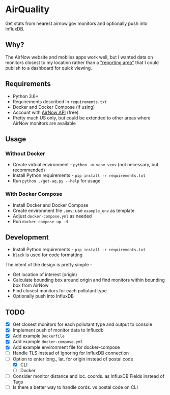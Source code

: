 # AirQuality
Get stats from nearest airnow.gov monitors and optionally push into InfluxDB.

## Why?
The AirNow website and mobiles apps work well, but I wanted data on monitors
closest to my location rather than a ["reporting area"](https://docs.airnowapi.org/faq#reportingAreaData)
that I could publish to a dashboard for quick viewing.

## Requirements
* Python 3.6+
* Requirements described in `requirements.txt`
* Docker and Docker Compose (if using)
* Account with [AirNow API](https://docs.airnowapi.org/) (free)
* Pretty much US only, but could be extended to other areas where AirNow monitors are 
  available

## Usage
### Without Docker
* Create virtual environment - `python -m venv venv` (not necessary, but recommended)
* Install Python requirements - `pip install -r requirements.txt`
* Run `python ./get-aq.py --help` for usage

### With Docker Compose
* Install Docker and Docker Compose
* Create environment file `.env`; use `example_env` as template
* Adjust `docker-compose.yml` as needed
* Run `docker-compose up -d`

## Development
* Install Python requirements - `pip install -r requirements.txt`
* `black` is used for code formatting

The intent of the design is pretty simple -
* Get location of interest (origin)
* Calculate bounding box around origin and find monitors within bounding box from
  AirNow
* Find closest monitors for each pollutant type
* Optionally push into InfluxDB

## TODO
- [x] Get closest monitors for each pollutant type and output to console
- [x] Implement push of monitor data to Influxdb
- [x] Add example `Dockerfile`
- [x] Add example `docker-compose.yml`
- [x] Add example environment file for docker-compose
- [ ] Handle TLS instead of ignoring for InfluxDB connection
- [ ] Option to enter long., lat. for origin instead of postal code
  - [x] CLI
  - [ ] Docker
- [ ] Consider monitor distance and loc. coords. as InfluxDB Fields instead of Tags
- [ ] Is there a better way to handle cords. vs postal code on CLI
